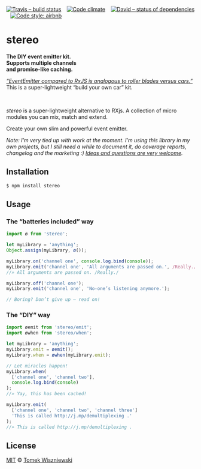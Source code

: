 [![Travis – build status](https://img.shields.io/travis/tomekwi/stereo/master.svg?style=flat-square)](https://travis-ci.org/tomekwi/stereo)
 
[![Code climate](https://img.shields.io/codeclimate/github/tomekwi/stereo.svg?style=flat-square)](https://codeclimate.com/github/tomekwi/stereo)
 
[![David – status of dependencies](https://img.shields.io/david/tomekwi/stereo.svg?style=flat-square)](https://david-dm.org/tomekwi/stereo)
 
[![Code style: airbnb](https://img.shields.io/badge/code%20style-airbnb-blue.svg?style=flat-square)](https://github.com/airbnb/javascript)




stereo
======

**The DIY event emitter kit.**  
**Supports multiple channels**  
**and promise-like caching.**

[*“EventEmitter compared to RxJS is analogous to roller blades versus cars.”*](http://futurice.com/blog/reactive-mvc-and-the-virtual-dom/) This is a super-lightweight “build your own car” kit.

 

*stereo* is a super-lightweight alternative to RXjs. A collection of micro modules you can mix, match and extend.

Create your own slim and powerful event emitter.

*Note: I’m very tied up with work at the moment. I’m using this library in my own projects, but I still need a while to document it, do coverage reports, changelog and the marketing :) [Ideas and questions are very welcome](http://github.com/tomekwi/stereo/issues).*




Installation
------------

```sh
$ npm install stereo
```




Usage
-----


### The “batteries included” way

```js
import ø from 'stereo';

let myLibrary = 'anything';
Object.assign(myLibrary, ø());

myLibrary.on('channel one', console.log.bind(console));
myLibrary.emit('channel one', 'All arguments are passed on.', /Really./);
//» All arguments are passed on. /Really./

myLibrary.off('channel one');
myLibrary.emit('channel one', 'No-one’s listening anymore.');

// Boring? Don’t give up – read on!
```


### The “DIY” way

```js
import øemit from 'stereo/emit';
import øwhen from 'stereo/when';

let myLibrary = 'anything';
myLibrary.emit = øemit();
myLibrary.when = øwhen(myLibrary.emit);

// Let miracles happen!
myLibrary.when(
  ['channel one', 'channel two'],
  console.log.bind(console)
);
//» Yay, this has been cached!

myLibrary.emit(
  ['channel one', 'channel two', 'channel three']
  'This is called http://j.mp/demultiplexing .'
);
//» This is called http://j.mp/demultiplexing .
```




License
-------

[MIT][] © [Tomek Wiszniewski][]

[MIT]: ./License.md
[Tomek Wiszniewski]: https://github.com/tomekwi
